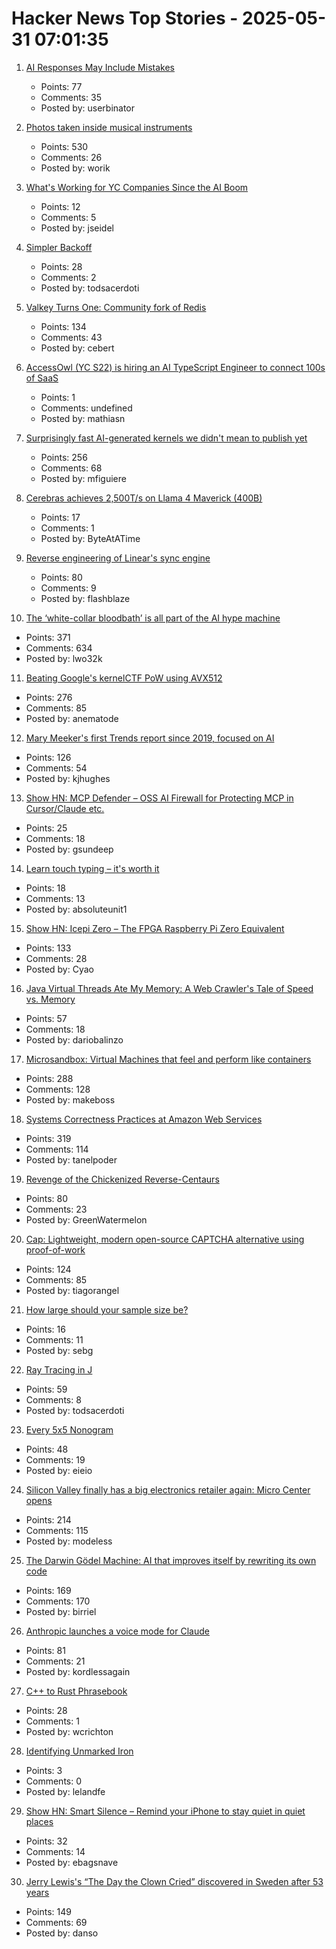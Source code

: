 # Hacker News Top Stories - 2025-05-31 07:01:35

1. [AI Responses May Include Mistakes](https://www.os2museum.com/wp/ai-responses-may-include-mistakes/)
   - Points: 77
   - Comments: 35
   - Posted by: userbinator

2. [Photos taken inside musical instruments](https://www.dpreview.com/photography/5400934096/probe-lenses-and-focus-stacking-the-secrets-to-incredible-photos-taken-inside-instruments)
   - Points: 530
   - Comments: 26
   - Posted by: worik

3. [What's Working for YC Companies Since the AI Boom](https://jamesin.substack.com/p/whats-working-for-yc-companies-since)
   - Points: 12
   - Comments: 5
   - Posted by: jseidel

4. [Simpler Backoff](https://commaok.xyz/post/simple-backoff/)
   - Points: 28
   - Comments: 2
   - Posted by: todsacerdoti

5. [Valkey Turns One: Community fork of Redis](https://www.gomomento.com/blog/valkey-turns-one-how-the-community-fork-left-redis-in-the-dust/)
   - Points: 134
   - Comments: 43
   - Posted by: cebert

6. [AccessOwl (YC S22) is hiring an AI TypeScript Engineer to connect 100s of SaaS](https://www.ycombinator.com/companies/accessowl/jobs/hfWAhVp-ai-enabled-senior-software-engineer-typescript-focus)
   - Points: 1
   - Comments: undefined
   - Posted by: mathiasn

7. [Surprisingly fast AI-generated kernels we didn't mean to publish yet](https://crfm.stanford.edu/2025/05/28/fast-kernels.html)
   - Points: 256
   - Comments: 68
   - Posted by: mfiguiere

8. [Cerebras achieves 2,500T/s on Llama 4 Maverick (400B)](https://www.cerebras.ai/press-release/maverick)
   - Points: 17
   - Comments: 1
   - Posted by: ByteAtATime

9. [Reverse engineering of Linear's sync engine](https://github.com/wzhudev/reverse-linear-sync-engine)
   - Points: 80
   - Comments: 9
   - Posted by: flashblaze

10. [The ‘white-collar bloodbath’ is all part of the AI hype machine](https://www.cnn.com/2025/05/30/business/anthropic-amodei-ai-jobs-nightcap)
   - Points: 371
   - Comments: 634
   - Posted by: lwo32k

11. [Beating Google's kernelCTF PoW using AVX512](https://anemato.de/blog/kctf-vdf)
   - Points: 276
   - Comments: 85
   - Posted by: anematode

12. [Mary Meeker's first Trends report since 2019, focused on AI](https://www.bondcap.com/reports/tai)
   - Points: 126
   - Comments: 54
   - Posted by: kjhughes

13. [Show HN: MCP Defender – OSS AI Firewall for Protecting MCP in Cursor/Claude etc.](https://mcpdefender.com)
   - Points: 25
   - Comments: 18
   - Posted by: gsundeep

14. [Learn touch typing – it's worth it](https://www.typequicker.com/blog/learn-touch-typing)
   - Points: 18
   - Comments: 13
   - Posted by: absoluteunit1

15. [Show HN: Icepi Zero – The FPGA Raspberry Pi Zero Equivalent](https://github.com/cheyao/icepi-zero)
   - Points: 133
   - Comments: 28
   - Posted by: Cyao

16. [Java Virtual Threads Ate My Memory: A Web Crawler's Tale of Speed vs. Memory](https://dariobalinzo.medium.com/virtual-threads-ate-my-memory-a-web-crawlers-tale-of-speed-vs-memory-a92fc75085f6)
   - Points: 57
   - Comments: 18
   - Posted by: dariobalinzo

17. [Microsandbox: Virtual Machines that feel and perform like containers](https://github.com/microsandbox/microsandbox)
   - Points: 288
   - Comments: 128
   - Posted by: makeboss

18. [Systems Correctness Practices at Amazon Web Services](https://cacm.acm.org/practice/systems-correctness-practices-at-amazon-web-services/)
   - Points: 319
   - Comments: 114
   - Posted by: tanelpoder

19. [Revenge of the Chickenized Reverse-Centaurs](https://pluralistic.net/2022/04/17/revenge-of-the-chickenized-reverse-centaurs/)
   - Points: 80
   - Comments: 23
   - Posted by: GreenWatermelon

20. [Cap: Lightweight, modern open-source CAPTCHA alternative using proof-of-work](https://capjs.js.org/)
   - Points: 124
   - Comments: 85
   - Posted by: tiagorangel

21. [How large should your sample size be?](https://vickiboykis.com/2015/08/04/how-large-should-your-sample-size-be/)
   - Points: 16
   - Comments: 11
   - Posted by: sebg

22. [Ray Tracing in J](https://idle.nprescott.com/2020/ray-tracing-in-j.html)
   - Points: 59
   - Comments: 8
   - Posted by: todsacerdoti

23. [Every 5x5 Nonogram](https://pixelogic.app/every-5x5-nonogram)
   - Points: 48
   - Comments: 19
   - Posted by: eieio

24. [Silicon Valley finally has a big electronics retailer again: Micro Center opens](https://www.microcenter.com/site/mc-news/article/micro-center-santa-clara-photos.aspx)
   - Points: 214
   - Comments: 115
   - Posted by: modeless

25. [The Darwin Gödel Machine: AI that improves itself by rewriting its own code](https://sakana.ai/dgm/)
   - Points: 169
   - Comments: 170
   - Posted by: birriel

26. [Anthropic launches a voice mode for Claude](https://techcrunch.com/2025/05/27/anthropic-launches-a-voice-mode-for-claude/)
   - Points: 81
   - Comments: 21
   - Posted by: kordlessagain

27. [C++ to Rust Phrasebook](https://cel.cs.brown.edu/crp/)
   - Points: 28
   - Comments: 1
   - Posted by: wcrichton

28. [Identifying Unmarked Iron](https://www.castironcollector.com/unmarked.php)
   - Points: 3
   - Comments: 0
   - Posted by: lelandfe

29. [Show HN: Smart Silence – Remind your iPhone to stay quiet in quiet places](https://testflight.apple.com/join/47CJ31VK)
   - Points: 32
   - Comments: 14
   - Posted by: ebagsnave

30. [Jerry Lewis's “The Day the Clown Cried” discovered in Sweden after 53 years](https://www.thenationalnews.com/arts-culture/film-tv/2025/05/29/jerry-lewis-day-the-clown-cried-discovered/)
   - Points: 149
   - Comments: 69
   - Posted by: danso

